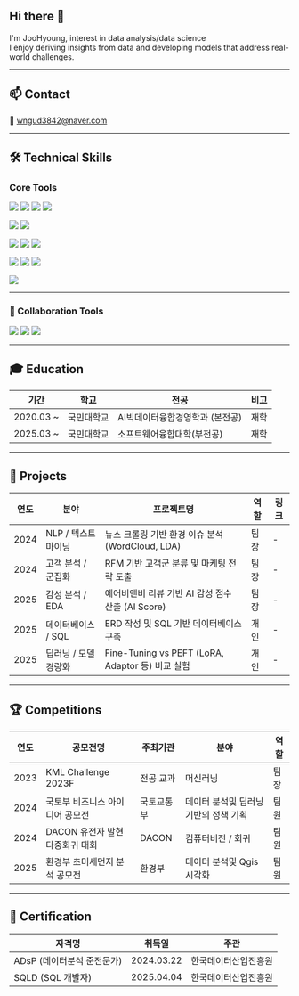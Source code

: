 ## Hi there 👋

I'm JooHyoung, interest in data analysis/data science  
I enjoy deriving insights from data and developing models that address real-world challenges.

---

## 📫 Contact

📧 wngud3842@naver.com

---



## 🛠 Technical Skills


###  Core Tools

<img src="https://img.shields.io/badge/Python-3776AB?style=for-the-badge&logo=python&logoColor=white"/> <img src="https://img.shields.io/badge/Jupyter-F37626?style=for-the-badge&logo=Jupyter&logoColor=white"/> <img src="https://img.shields.io/badge/Google_Colab-F9AB00?style=for-the-badge&logo=googlecolab&logoColor=white"/> <img src="https://img.shields.io/badge/Visual_Studio-5C2D91?style=for-the-badge&logo=visualstudio&logoColor=white"/>

<img src="https://img.shields.io/badge/Pandas-150458?style=for-the-badge&logo=pandas&logoColor=white"/> <img src="https://img.shields.io/badge/Numpy-013243?style=for-the-badge&logo=numpy&logoColor=white"/>

 <img src="https://img.shields.io/badge/Matplotlib-11557C?style=for-the-badge&logo=matplotlib&logoColor=white"/> <img src="https://img.shields.io/badge/Seaborn-3776AB?style=for-the-badge&logo=python&logoColor=white"/> <img src="https://img.shields.io/badge/QGIS-589632?style=for-the-badge&logo=qgis&logoColor=white"/>

<img src="https://img.shields.io/badge/Scikit--learn-F7931E?style=for-the-badge&logo=scikit-learn&logoColor=white"/> <img src="https://img.shields.io/badge/PyTorch-EE4C2C?style=for-the-badge&logo=pytorch&logoColor=white"/> <img src="https://img.shields.io/badge/TensorFlow-FF6F00?style=for-the-badge&logo=TensorFlow&logoColor=white"/>

<img src="https://img.shields.io/badge/MySQL-4479A1?style=for-the-badge&logo=mysql&logoColor=white"/>

---
### 🤝 Collaboration Tools

<img src="https://img.shields.io/badge/GitHub-181717?style=flat-square&logo=GitHub&logoColor=white"/> <img src="https://img.shields.io/badge/Notion-000000?style=flat-square&logo=Notion&logoColor=white"/> <img src="https://img.shields.io/badge/Slack-4A154B?style=flat-square&logo=Slack&logoColor=white"/>

---


## 🎓 Education

| 기간              | 학교         | 전공                          | 비고       |
|-------------------|--------------|-------------------------------|------------|
| 2020.03 ~  | 국민대학교   | AI빅데이터융합경영학과 (본전공) | 재학   |
| 2025.03 ~  | 국민대학교   | 소프트웨어융합대학(부전공) | 재학  |

---

## 📂 Projects

| 연도 | 분야             | 프로젝트명                                                  | 역할        | 링크 |
|------|------------------|-------------------------------------------------------------|-------------|------|
| 2024 | NLP / 텍스트 마이닝 | 뉴스 크롤링 기반 환경 이슈 분석 (WordCloud, LDA)           | 팀장       |  -    |
| 2024 | 고객 분석 / 군집화 | RFM 기반 고객군 분류 및 마케팅 전략 도출                   | 팀장        |  -    |
| 2025 | 감성 분석 / EDA   | 에어비앤비 리뷰 기반 AI 감성 점수 산출 (AI Score)         | 팀장        |  -    |
| 2025 | 데이터베이스 / SQL | ERD 작성 및 SQL 기반 데이터베이스 구축                     | 개인        |  -    |
| 2025 | 딥러닝 / 모델 경량화 | Fine-Tuning vs PEFT (LoRA, Adaptor 등) 비교 실험           | 개인       | -    |


---

## 🏆 Competitions

| 연도 | 공모전명                            | 주최기관     | 분야              | 역할        | 
|------|-------------------------------------|--------------|-------------------|-------------|
| 2023 | KML Challenge 2023F                | 전공 교과  | 머신러닝           | 팀장        |
| 2024 | 국토부 비즈니스 아이디어 공모전     | 국토교통부   | 데이터 분석및 딥러닝 기반의 정책 기획       | 팀원        |        
| 2024 | DACON 유전자 발현 다중회귀 대회     | DACON        | 컴퓨터비전 / 회귀 | 팀원        |
| 2025 | 환경부 초미세먼지 분석 공모전       | 환경부       | 데이터 분석및 Qgis 시각화     | 팀원        | 

---

## 📜 Certification

| 자격명 | 취득일 | 주관 |
|--------|--------|------|
| ADsP (데이터분석 준전문가) | 2024.03.22 | 한국데이터산업진흥원 |
| SQLD (SQL 개발자) | 2025.04.04 | 한국데이터산업진흥원 |


